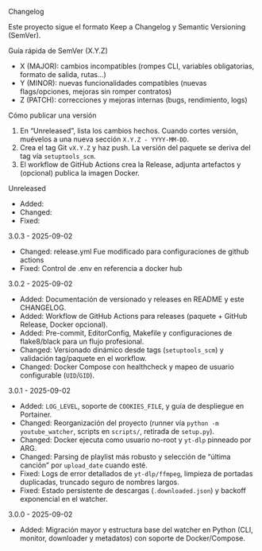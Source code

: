 Changelog

Este proyecto sigue el formato Keep a Changelog y Semantic Versioning (SemVer).

Guía rápida de SemVer (X.Y.Z)
- X (MAJOR): cambios incompatibles (rompes CLI, variables obligatorias, formato de salida, rutas…)
- Y (MINOR): nuevas funcionalidades compatibles (nuevas flags/opciones, mejoras sin romper contratos)
- Z (PATCH): correcciones y mejoras internas (bugs, rendimiento, logs)

Cómo publicar una versión
1) En “Unreleased”, lista los cambios hechos. Cuando cortes versión, muévelos a una nueva sección `X.Y.Z - YYYY-MM-DD`.
2) Crea el tag Git `vX.Y.Z` y haz push. La versión del paquete se deriva del tag vía `setuptools_scm`.
3) El workflow de GitHub Actions crea la Release, adjunta artefactos y (opcional) publica la imagen Docker.

Unreleased
- Added:
- Changed:
- Fixed:

3.0.3 - 2025-09-02
- Changed: release.yml Fue modificado para configuraciones de github actions
- Fixed: Control de .env en referencia a docker hub

3.0.2 - 2025-09-02
- Added: Documentación de versionado y releases en README y este CHANGELOG.
- Added: Workflow de GitHub Actions para releases (paquete + GitHub Release, Docker opcional).
- Added: Pre-commit, EditorConfig, Makefile y configuraciones de flake8/black para un flujo profesional.
- Changed: Versionado dinámico desde tags (`setuptools_scm`) y validación tag/paquete en el workflow.
- Changed: Docker Compose con healthcheck y mapeo de usuario configurable (`UID`/`GID`).

3.0.1 - 2025-09-02
- Added: `LOG_LEVEL`, soporte de `COOKIES_FILE`, y guía de despliegue en Portainer.
- Changed: Reorganización del proyecto (runner vía `python -m youtube_watcher`, scripts en `scripts/`, retirada de `setup.py`).
- Changed: Docker ejecuta como usuario no-root y `yt-dlp` pinneado por ARG.
- Changed: Parsing de playlist más robusto y selección de “última canción” por `upload_date` cuando esté.
- Fixed: Logs de error detallados de `yt-dlp/ffmpeg`, limpieza de portadas duplicadas, truncado seguro de nombres largos.
- Fixed: Estado persistente de descargas (`.downloaded.json`) y backoff exponencial en el watcher.

3.0.0 - 2025-09-02
- Added: Migración mayor y estructura base del watcher en Python (CLI, monitor, downloader y metadatos) con soporte de Docker/Compose.
